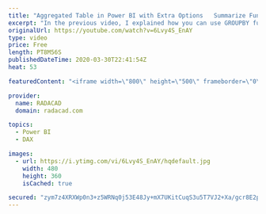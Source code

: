 ```yaml
---
title: "Aggregated Table in Power BI with Extra Options   Summarize Function in DAX"
excerpt: "In the previous video, I explained how you can use GROUPBY function in DAX to create an aggregated table. In this video, I'll explain how you can use Summarize function for the same purpose. Summarize function gives you more control on how to create your aggregated table with some extra functions. Let's"
originalUrl: https://youtube.com/watch?v=6Lvy4S_EnAY
type: video
price: Free
length: PT8M56S
publishedDateTime: 2020-03-30T22:41:54Z
heat: 53

featuredContent: "<iframe width=\"800\" height=\"500\" frameborder=\"0\" src=\"https://www.youtube.com/embed/6Lvy4S_EnAY\" allow=\"accelerometer; autoplay; encrypted-media; gyroscope; picture-in-picture\" allowfullscreen></iframe>"

provider:
  name: RADACAD
  domain: radacad.com

topics:
  - Power BI
  - DAX

images:
  - url: https://i.ytimg.com/vi/6Lvy4S_EnAY/hqdefault.jpg
    width: 480
    height: 360
    isCached: true

secured: "zym7z4XRXWp0n3+z5WRNq0j53E48Jy+mX7UKitCuqS3u5T7VJ2+Xa/gcr8E2prACxhutCPJ1SEYpxN/EKCMjjEV+H9yMVrRY5J4X8KUZ1yE9iwWDWtGJqGQy82m9eKtTn953QQyvYEiULhpYo8l6bq3MwiqrO1U5FkIOnoIa/PdkRFqZkt8cnJ3KsGNxxN95ti/Z+WUuj/ZD6lHhe5JHkjCXMQgT/uaTms48oFOnEcBh8RA/ZutndvnNCIKgSbCJLs/ETjA6gTxwWElHrLLQVchzmdz2KG1p0haJfoOeqpIze4mh1nZreckDjpPB/ouByCYzVePDJ0WRkMPfHxAa1/xVufHzq8qg+OAKEGjD6XrkfMJcBq5zmo5SAbUV/P2IZWYsULyEFyMPizD5nUTYlTSiAyp6N7OPz8bSRof+MPY=;zITxqYgJdgE+/52XPnzxsA=="
---
```


